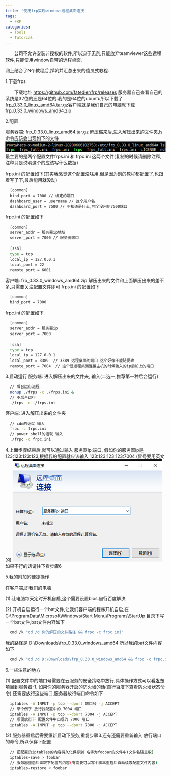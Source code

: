 ```yaml
---
title: '使用frp实现windows远程桌面连接'
tags:
  - FRP
categories:
  - Tools
  - Tutorial
---
```

&emsp;&emsp;公司不允许安装非授权的软件,所以迫于无奈,只能放弃teamviewer这些远程软件,只能使用window自带的远程桌面.


网上结合了N个教程后,踩坑并汇总出来的傻瓜式教程.

1.下载frps 

&emsp;&emsp;下载地址 https://github.com/fatedier/frp/releases
服务器自己查看自己的系统是32位的还是64位的.我的是64位的ubuntu所以下载了[frp_0.33.0_linux_amd64.tar.gz](https://github-production-release-asset-2e65be.s3.amazonaws.com/48378947/03a3af00-88ad-11ea-91e9-21b33a8d8ff6?X-Amz-Algorithm=AWS4-HMAC-SHA256&X-Amz-Credential=AKIAIWNJYAX4CSVEH53A%2F20200610%2Fus-east-1%2Fs3%2Faws4_request&X-Amz-Date=20200610T125729Z&X-Amz-Expires=300&X-Amz-Signature=93b7ae7f061249fa0ccfbbae17fa2b1d738a14a34cc5814d0cfcc310fd4c9851&X-Amz-SignedHeaders=host&actor_id=46650314&repo_id=48378947&response-content-disposition=attachment%3B%20filename%3Dfrp_0.33.0_linux_amd64.tar.gz&response-content-type=application%2Foctet-stream)客户端就是我们自己的电脑就下载[frp_0.33.0_windows_amd64.zip](https://github-production-release-asset-2e65be.s3.amazonaws.com/48378947/6137fb80-88ad-11ea-8bce-d161b9764100?X-Amz-Algorithm=AWS4-HMAC-SHA256&X-Amz-Credential=AKIAIWNJYAX4CSVEH53A%2F20200609%2Fus-east-1%2Fs3%2Faws4_request&X-Amz-Date=20200609T125432Z&X-Amz-Expires=300&X-Amz-Signature=6e530f9428d7628becf44347cbe0f5b9bbf68d92c98dfe3a8f7c085d636e9dd4&X-Amz-SignedHeaders=host&actor_id=46650314&repo_id=48378947&response-content-disposition=attachment%3B%20filename%3Dfrp_0.33.0_windows_amd64.zip&response-content-type=application%2Foctet-stream)

2.配置

服务器端: frp_0.33.0_linux_amd64.tar.gz 解压缩来后,进入解压出来的文件夹,ls 命令应该会出现如下的文件
![avatar](/assets/img/2020/06-09/2020-06-09.png)
最主要的是两个配置文件frps.ini 和 frpc.ini 这两个文件(复制的时候请删除注释,注释只是说明这个的应该写什么数据)

frps.ini 的配置如下(其实我感觉这个配置没啥用,但是因为别的教程都配置了,也跟着写了下,最后能用就没动)
```bash 
  [common]
  bind_port = 7000 // 绑定的端口
  dashboard_user = username // 这个用户名
  dashboard_port = 7500 // 不知道是什么,完全没用到7500端口
```
frpc.ini 的配置如下
```bash 
  [common]
  server_addr = 服务器ip地址 
  server_port = 7000 // 服务器端口

  [ssh]
  type = tcp
  local_ip = 127.0.0.1
  local_port = 22
  remote_port = 6001
```
客户端: frp_0.33.0_windows_amd64.zip 解压出来的文件和上面解压出来的差不多,只需要关注配置文件即可
frps.ini 的配置如下
```bash 
  [common]
  bind_port = 7000
```
frpc.ini 的配置如下
```bash 
  [common]
  server_addr = 服务器ip
  server_port = 7000

  [ssh]
  type = tcp
  local_ip = 127.0.0.1
  local_port = 3389  // 3389 远程桌面的端口 这个好像不能随便改
  remote_port = 7004  // 这个是远程桌面连接主机的时候输入的ip后加上的端口
```

3.启动运行
服务端: 进入解压出来的文件夹, 输入(二选一,推荐第一种后台运行)
```bash  
  // 后台运行进程
  nohup ./frps -c ./frps.ini & 
  // 不后台运行
  ./frps -c ./frps.ini
```
  
客户端: 进入解压出来的文件夹
```bash  
  // cdm的话就 输入
  frpc -c frpc.ini
  // power shell的话就 输入
  ./frpc -c frpc.ini
```
4.上面步骤结束后,就可以通过输入 服务器ip:端口, 假如你的服务器ip是 123:123:123:123,根据我的配置就应该输入 123:123:123:123:7004 (冒号要用英文的)
![avatar](/assets/img/2020/06-09/2020-06-09_1.png)
如果不行的话请往下看步骤6

5.我的附加的便捷操作

在客户端,即我们的电脑

(1).让电脑每天定时开机自启,这个需要设置bios.自行百度解决

(2).开机自启运行一个bat文件,让我们客户端的程序开机自启,在
C:\ProgramData\Microsoft\Windows\Start Menu\Programs\StartUp 目录下写一个bat文件,bat文件内容如下
```bash  
  cmd /k "cd /d 你的解压的文件路径 && frpc -c frpc.ini"
```
  我的路径是 D:\Downloads\frp_0.33.0_windows_amd64 所以我的bat文件内容如下
```bash  
  cmd /k "cd /d D:\Downloads\frp_0.33.0_windows_amd64 && frpc -c frpc.ini"  
```
6.一些注意的地方

(1) 配置文件中的端口号需要在云服务的安全策略中放行,具体操作方式可以看[发布项目到服务器-1](/posts/publis-project-to-service-1).
如果你的服务器开启的防火墙的话(自行百度下查看防火墙状态命令),还需要放行这些端口,服务器放行端口命令如下
```bash  
  iptables -A INPUT -p tcp --dport 端口号 -j ACCEPT
  // 举个例子 放行我配置中的 7004 端口
  iptables -A INPUT -p tcp --dport 7004 -j ACCEPT
  // 顺便放行下 配置文件中出现的 7000 端口
  iptables -A INPUT -p tcp --dport 7000 -j ACCEPT
```
(2) 服务器重启后需要重新启动下服务,重复步骤3.还有还需要重新输入 放行端口的命令,所以保存下配置
```bash  
  // 把配置的iptables的内容持久化保存到 名字为foobar的文件中(文件名随意取)
  iptables-save > foobar
  // 服务器重启后读取下配置的内容(有需要可以写个脚本重启后自动读取配置文件内容)
  iptables-restore < foobar
```
